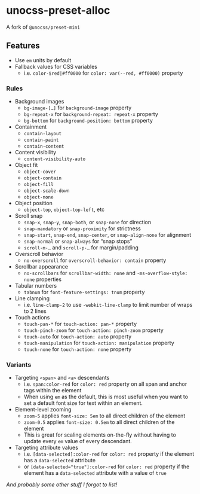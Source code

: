 # unocss-preset-alloc

A fork of `@unocss/preset-mini`

## Features

- Use `em` units by default
- Fallback values for CSS variables
  - i.e. `color-$red|#ff0000` for `color: var(--red, #ff0000)` property

### Rules

- Background images
  - `bg-image-[…]` for `background-image` property
  - `bg-repeat-x` for `background-repeat: repeat-x` property
  - `bg-bottom` for `background-position: bottom` property
- Containment
  - `contain-layout`
  - `contain-paint`
  - `contain-content`
- Content visibility
  - `content-visibility-auto`
- Object fit
  - `object-cover`
  - `object-contain`
  - `object-fill`
  - `object-scale-down`
  - `object-none`
- Object position
  - `object-top`, `object-top-left`, etc
- Scroll snap
  - `snap-x`, `snap-y`, `snap-both`, or `snap-none` for direction
  - `snap-mandatory` or `snap-proximity` for strictness
  - `snap-start`, `snap-end`, `snap-center`, or `snap-align-none` for alignment
  - `snap-normal` or `snap-always` for “snap stops”
  - `scroll-m-…` and `scroll-p-…` for margin/padding
- Overscroll behavior
  - `no-overscroll` for `overscroll-behavior: contain` property
- Scrollbar appearance
  - `no-scrollbars` for `scrollbar-width: none` and `-ms-overflow-style: none` properties
- Tabular numbers
  - `tabnum` for `font-feature-settings: tnum` property
- Line clamping
  - i.e. `line-clamp-2` to use `-webkit-line-clamp` to limit number of wraps to 2 lines
- Touch actions
  - `touch-pan-*` for `touch-action: pan-*` property
  - `touch-pinch-zoom` for `touch-action: pinch-zoom` property
  - `touch-auto` for `touch-action: auto` property
  - `touch-manipulation` for `touch-action: manipulation` property
  - `touch-none` for `touch-action: none` property

### Variants

- Targeting `<span>` and `<a>` descendants
  - i.e. `span:color-red` for `color: red` property on all span and anchor tags within the element
  - When using `em` as the default, this is most useful when you want to set a default font size for text within an element.
- Element-level zooming
  - `zoom-5` applies `font-size: 5em` to all direct children of the element
  - `zoom-0.5` applies `font-size: 0.5em` to all direct children of the element
  - This is great for scaling elements on-the-fly without having to update every `em` value of every descendant.
- Targeting attribute values
  - i.e. `[data-selected]:color-red` for `color: red` property if the element has a `data-selected` attribute
  - or `[data-selected="true"]:color-red` for `color: red` property if the element has a `data-selected` attribute with a value of `true`

_And probably some other stuff I forgot to list!_
